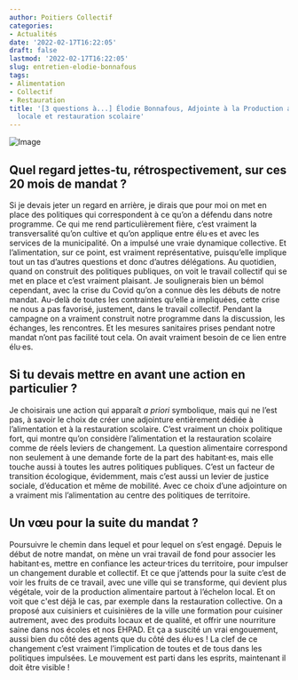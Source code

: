 ```yaml
---
author: Poitiers Collectif
categories:
- Actualités
date: '2022-02-17T16:22:05'
draft: false
lastmod: '2022-02-17T16:22:05'
slug: entretien-elodie-bonnafous
tags:
- Alimentation
- Collectif
- Restauration
title: '[3 questions à...] Élodie Bonnafous, Adjointe à la Production alimentaire
  locale et restauration scolaire'
---
```


![Image](/images/2025/entretien-elodie-bonnafous/Copie-de-Copie-de-Copie-de-Copie-de-2020-lannée-des-bonnes-résolutions.png)  

## **Quel regard jettes-tu, rétrospectivement, sur ces 20 mois de mandat ?**

Si je devais jeter un regard en arrière, je dirais que pour moi on met en place des politiques qui correspondent à ce qu’on a défendu dans notre programme. Ce qui me rend particulièrement fière, c’est vraiment la transversalité qu’on cultive et qu’on applique entre élu·es et avec les services de la municipalité. On a impulsé une vraie dynamique collective. Et l’alimentation, sur ce point, est vraiment représentative, puisqu’elle implique tout un tas d’autres questions et donc d’autres délégations. Au quotidien, quand on construit des politiques publiques, on voit le travail collectif qui se met en place et c’est vraiment plaisant. Je soulignerais bien un bémol cependant, avec la crise du Covid qu’on a connue dès les débuts de notre mandat. Au-delà de toutes les contraintes qu’elle a impliquées, cette crise ne nous a pas favorisé, justement, dans le travail collectif. Pendant la campagne on a vraiment construit notre programme dans la discussion, les échanges, les rencontres. Et les mesures sanitaires prises pendant notre mandat n’ont pas facilité tout cela. On avait vraiment besoin de ce lien entre élu·es.  

## **Si tu devais mettre en avant une action en particulier ?**

Je choisirais une action qui apparaît _a priori_ symbolique, mais qui ne l’est pas, à savoir le choix de créer une adjointure entièrement dédiée à l’alimentation et à la restauration scolaire. C’est vraiment un choix politique fort, qui montre qu’on considère l’alimentation et la restauration scolaire comme de réels leviers de changement. La question alimentaire correspond non seulement à une demande forte de la part des habitant·es, mais elle touche aussi à toutes les autres politiques publiques. C’est un facteur de transition écologique, évidemment, mais c’est aussi un levier de justice sociale, d’éducation et même de mobilité. Avec ce choix d’une adjointure on a vraiment mis l’alimentation au centre des politiques de territoire.  

## **Un vœu pour la suite du mandat ?**

Poursuivre le chemin dans lequel et pour lequel on s’est engagé. Depuis le début de notre mandat, on mène un vrai travail de fond pour associer les habitant·es, mettre en confiance les acteur·trices du territoire, pour impulser un changement durable et collectif. Et ce que j’attends pour la suite c’est de voir les fruits de ce travail, avec une ville qui se transforme, qui devient plus végétale, voir de la production alimentaire partout à l’échelon local. Et on voit que c'est déjà le cas, par exemple dans la restauration collective. On a proposé aux cuisiniers et cuisinières de la ville une formation pour cuisiner autrement, avec des produits locaux et de qualité, et offrir une nourriture saine dans nos écoles et nos EHPAD. Et ça a suscité un vrai engouement, aussi bien du côté des agents que du côté des élu·es ! La clef de ce changement c’est vraiment l’implication de toutes et de tous dans les politiques impulsées. Le mouvement est parti dans les esprits, maintenant il doit être visible !

